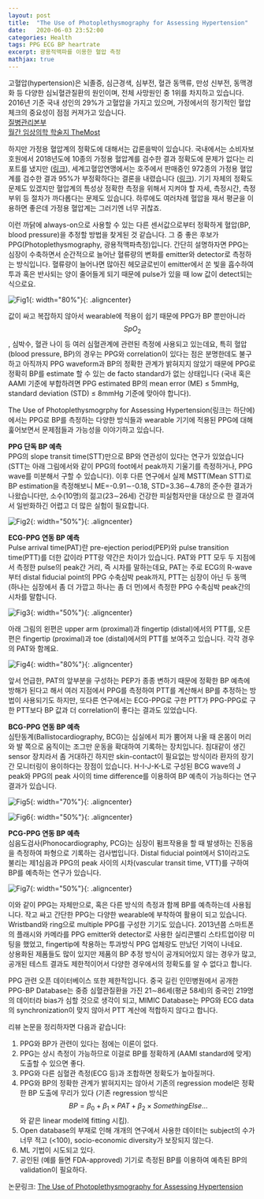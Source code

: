 ```yaml
---
layout: post
title:  "The Use of Photoplethysmography for Assessing Hypertension"
date:   2020-06-03 23:52:00
categories: Health
tags: PPG ECG BP heartrate
excerpt: 광용적맥파를 이용한 혈압 측정
mathjax: true
---
```


고혈압(hypertension)은 뇌졸증, 심근경색, 심부전, 혈관 동맥류, 만성 신부전, 동맥경화 등 다양한 심뇌혈관질환의 원인이며, 전체 사망원인 중 1위를 차지하고 있습니다. 2016년 기준 국내 성인의 29%가 고혈압을 가지고 있으며, 가정에서의 정기적인 혈압체크의 중요성이 점점 커져가고 있습니다.<br>
[질병관리본부](http://health.cdc.go.kr/health/HealthInfoArea/HealthInfo/View.do?idx=15080#tagID1)<br>
[월간 임상의학 학술지 TheMost](http://www.mostonline.co.kr/news/articleView.html?idxno=95713)


하지만 가정용 혈압계의 정확도에 대해서는 갑론을박이 있습니다. 국내에서는 소비자보호원에서 2018년도에 10종의 가정용 혈압계를 검수한 결과 정확도에 문제가 없다는 리포트를 냈지만 ([링크](https://www.kca.go.kr/home/board/download.do?menukey=4062&fno=10021479&bid=00000146&did=1002637363)), 세계고혈압연맹에서는 호주에서 판매중인 972종의 가정용 혈압계를 검수한 결과 95%가 부정확하다는 결론을 내렸습니다 ([링크](https://www.ahajournals.org/doi/10.1161/HYPERTENSIONAHA.120.14719)). 기기 자체의 정확도 문제도 있겠지만 혈압계의 특성상 정확한 측정을 위해서 지켜야 할 자세, 측정시간, 측정부위 등 절차가 까다롭다는 문제도 있습니다. 하루에도 여러차례 혈압을 재서 평균을 이용하면 좋은데 가정용 혈압계는 그러기엔 너무 귀찮죠.


이런 까닭에 always-on으로 사용할 수 있는 다른 센서값으로부터 정확하게 혈압(BP, blood pressure)을 추정할 방법을 찾게된 것 같습니다. 그 중 좋은 후보가 PPG(Photoplethysmography, 광용적맥파측정)입니다. 간단히 설명하자면 PPG는 심장이 수축하면서 순간적으로 늘어난 혈류량의 변화를 emitter와 detector로 측정하는 방식입니다. 혈류량이 늘어나면 많아진 헤모글로빈이 emitter에서 쏜 빛을 흡수하여 투과 혹은 반사되는 양이 줄어들게 되기 때문에 pulse가 있을 때 low 값이 detect되는 식으로요. 

![Fig1](https://jiryang.github.io/img/how_ppg_works.png "How PPG Works"){: width="80%"}{: .aligncenter}


값이 싸고 복잡하지 않아서 wearable에 적용이 쉽기 때문에 PPG가 BP 뿐만아니라 $$SpO_2$$, 심박수, 혈관 나이 등 여러 심혈관계에 관련된 측정에 사용되고 있는데요, 특히 혈압(blood pressure, BP)의 경우는 PPG와 correlation이 있다는 점은 분명한데도 불구하고 아직까지 PPG waveform과 BP의 정확한 관계가 밝혀지지 않았기 때문에 PPG로 정확히 BP를 estimate 할 수 있는 de facto standard가 없는 상태입니다 (국내 혹은 AAMI 기준에 부합하려면 PPG estimated BP의 mean error (ME) $\leq$ 5mmHg, standard deviation (STD) $\leq$ 8mmHg 기준에 맞아야 합니다).


The Use of Photoplethysmogrphy for Assessing Hypertension(링크는 하단에)에서는 PPG로 BP를 측정하는 다양한 방식들과 wearable 기기에 적용된 PPG에 대해 훑어보면서 문제점들과 가능성을 이야기하고 있습니다.


**PPG 단독 BP 예측**<br>
PPG의 slope transit time(STT)만으로 BP와 연관성이 있다는 연구가 있었습니다 (STT는 아래 그림에서와 같이 PPG의 foot에서 peak까지 기울기를 측정하거나, PPG wave를 미분해서 구할 수 있습니다). 이후 다른 연구에서 실제 MSTT(Mean STT)로 BP estimation을 측정해보니 ME=-0.91$\sim$-0.18, STD=3.36$\sim$4.78의 준수한 결과가 나왔습니다만, 소수(10명)의 젊고(23$\sim$26세) 건강한 피실험자만을 대상으로 한 결과여서 일반화하긴 어렵고 더 많은 실험이 필요합니다.

![Fig2](https://jiryang.github.io/img/stt.PNG "Slope Transit Time"){: width="50%"}{: .aligncenter}


**ECG-PPG 연동 BP 예측**<br>
Pulse arrival time(PAT)란 pre-ejection period(PEP)와 pulse transition time(PTT)를 더한 값이라 PTT랑 약간은 차이가 있습니다. PAT와 PTT 모두 두 지점에서 측정한 pulse의 peak간 거리, 즉 시차를 말하는데요, PAT는 주로 ECG의 R-wave부터 distal fiducial point의 PPG 수축심박 peak까지, PTT는 심장이 아닌 두 동맥 (하나는 심장에서 좀 더 가깝고 하나는 좀 더 먼)에서 측정한 PPG 수축심박 peak간의 시차를 말합니다.<br>

![Fig3](https://jiryang.github.io/img/ecg_n_ppg.PNG "ECG and PPG"){: width="50%"}{: .aligncenter}


아래 그림의 왼편은 upper arm (proximal)과 fingertip (distal)에서의 PTT를, 오른편은 fingertip (proximal)과 toe (distal)에서의 PTT를 보여주고 있습니다. 각각 경우의 PAT와 함께요.

![Fig4](https://jiryang.github.io/img/pat_n_ptt.PNG "Difference between PAT and PTT"){: width="80%"}{: .aligncenter}


앞서 언급한, PAT의 앞부분을 구성하는 PEP가 종종 변하기 때문에 정확한 BP 예측에 방해가 된다고 해서 여러 지점에서 PPG를 측정하여 PTT를 계산해서 BP를 추정하는 방법이 사용되기도 하지만, 또다른 연구에서는 ECG-PPG로 구한 PTT가 PPG-PPG로 구한 PTT보다 BP 값과 더 correlation이 좋다는 결과도 있었습니다.


**BCG-PPG 연동 BP 예측**<br>
심탄동계(Ballistocardiography, BCG)는 심실에서 피가 뿜어져 나올 때 온몸이 머리와 발 쪽으로 움직이는 조그만 운동을 확대하여 기록하는 장치입니다. 침대같이 생긴 sensor 장치라서 좀 거대하긴 하지만 skin-contact이 필요없는 방식이라 환자의 장기간 모니터링이 용이하다는 장점이 있습니다. H-I-J-K-L로 구성된 BCG wave의 J peak와 PPG의 peak 사이의 time difference를 이용하여 BP 예측이 가능하다는 연구 결과가 있습니다.

![Fig5](https://jiryang.github.io/img/bcg.jpg "Ballistocardiography Device"){: width="70%"}{: .aligncenter}


![Fig6](https://jiryang.github.io/img/bcg_n_ppg.PNG "BCG and PPG"){: width="50%"}{: .aligncenter}


**PCG-PPG 연동 BP 예측**<br>
심음도검사(Phonocardiography, PCG)는 심장이 펌프작용을 할 때 발생하는 진동음을 측정하여 파형으로 기록하는 검사법입니다. Distal fiducial point에서 S1이라고도 불리는 제1심음과 PPG의 peak 사이의 시차(vascular transit time, VTT)를 구하여 BP를 예측하는 연구가 있습니다.

![Fig7](https://jiryang.github.io/img/pcg_n_ppg.PNG "PCG and PPG"){: width="50%"}{: .aligncenter}


이와 같이 PPG는 자체만으로, 혹은 다른 방식의 측정과 함께 BP를 예측하는데 사용됩니다. 작고 싸고 간단한 PPG는 다양한 wearable에 부착하여 활용이 되고 있습니다. Wristband와 ring으로 multiple PPG를 구성한 기기도 있습니다. 2013년쯤 스마트폰의 플래시와 카메라를 PPG emitter와  detector로 사용한 실리콘밸리 스타트업이랑 미팅을 했었고, fingertip에 착용하는 투과방식 PPG 업체랑도 만났던 기억이 나네요.<br>
상용화된 제품들도 많이 있지만 제품의 BP 추정 방식이 공개되어있지 않는 경우가 많고, 공개된 테스트 결과도 제한적이어서 다양한 경우에서의 정확도를 알 수 없다고 합니다.


PPG 관련 오픈 데이터베이스 또한 제한적입니다. 중국 길린 인민병원에서 공개한 PPG-BP Database는 중증 심혈관질환을 가진 21$\sim$86세(평균 58세)의 중국인 219명의 데이터라 bias가 심할 것으로 생각이 되고, MIMIC Database는 PPG와 ECG data의 synchronization이 맞지 않아서 PTT 계산에 적합하지 않다고 합니다.


리뷰 논문을 정리하자면 다음과 같습니다:<br>
1. PPG와 BP가 관련이 있다는 점에는 이론이 없다.
2. PPG는 상시 측정이 가능하므로 이걸로 BP를 정확하게 (AAMI standard에 맞게) 도출할 수 있으면 좋다.
3. PPG와 다른 심혈관 측정(ECG 등)과 조합하면 정확도가 높아질꺼다.
4. PPG와 BP의 정확한 관계가 밝혀지지는 않아서 기존의 regression model은 정확한 BP 도출에 무리가 있다 (기존 regression 방식은 $$BP=\beta_0 + \beta_1 \times PAT + \beta_2 \times SomethingElse...$$와 같은 linear model에 fitting 시킴).
5. Open database의 부재로 인해 개개의 연구에서 사용한 데이터는 subject의 수가 너무 적고 (<100), socio-economic diversity가 보장되지 않는다.
6. ML 기법이 시도되고 있다.
7. 공인된 (예를 들면 FDA-approved) 기기로 측정된 BP를 이용하여 예측된 BP의 validation이 필요하다.


논문링크: [The Use of Photoplethysmography for Assessing Hypertension](https://www.nature.com/articles/s41746-019-0136-7.pdf)